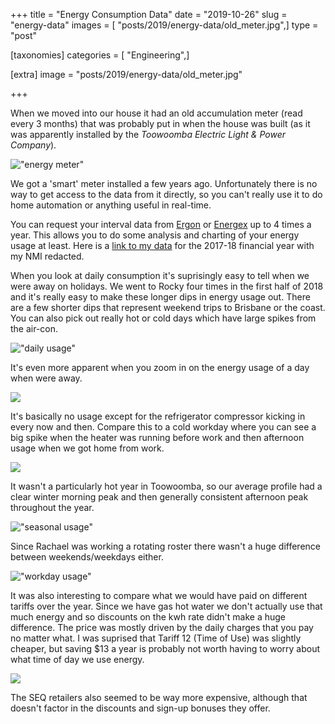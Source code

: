+++
title = "Energy Consumption Data"
date = "2019-10-26"
slug = "energy-data"
images = [ "posts/2019/energy-data/old_meter.jpg",]
type = "post"

[taxonomies]
categories = [ "Engineering",]

[extra]
image = "posts/2019/energy-data/old_meter.jpg"

+++

When we moved into our house it had an old accumulation meter (read every 3 months) that was probably put in when the house was built (as it was apparently installed by the *Toowoomba Electric Light & Power Company*).

!["energy meter"](old_meter.jpg)

We got a 'smart' meter installed a few years ago. Unfortunately there is no way to get access to the data from it directly, so you can't really use it to do home automation or anything useful in real-time.

You can request your interval data from [Ergon](https://www.ergon.com.au/network/connections/metering/accessing-your-metering-data) or [Energex](https://www.energex.com.au/home/our-services/meters/accessing-your-metering-data) up to 4 times a year. This allows you to do some analysis and charting of your energy usage at least. Here is a [link to my data](xxxxxxxxxx_20170701_20180630_20180906143230_ERGONETP_DETAILED.csv) for the 2017-18 financial year with my NMI redacted.

When you look at daily consumption it's suprisingly easy to tell when we were away on holidays. We went to Rocky four times in the first half of 2018 and it's really easy to make these longer dips in energy usage out. There are a few shorter dips that represent weekend trips to Brisbane or the coast. You can also pick out really hot or cold days which have large spikes from the air-con.

!["daily usage"](energy-daily.jpg)

It's even more apparent when you zoom in on the energy usage of a day when were away.

![](energy-not-home.jpg)

It's basically no usage except for the refrigerator compressor kicking in every now and then. Compare this to a cold workday where you can see a big spike when the heater was running before work and then afternoon usage when we got home from work.

![](energy-cold-day.jpg)

It wasn't a particularly hot year in Toowoomba, so our average profile had a clear winter morning peak and then generally consistent afternoon peak throughout the year.

!["seasonal usage"](energy-seasonal.jpg)

Since Rachael was working a rotating roster there wasn't a huge difference between weekends/weekdays either.

!["workday usage"](energy-workday.jpg)

It was also interesting to compare what we would have paid on different tariffs over the year. Since we have gas hot water we don't actually use that much energy and so discounts on the kwh rate didn't make a huge difference. The price was mostly driven by the daily charges that you pay no matter what. I was suprised that Tariff 12 (Time of Use) was slightly cheaper, but saving $13 a year is probably not worth having to worry about what time of day we use energy. 

![](energy-bills.jpg)

The SEQ retailers also seemed to be way more expensive, although that doesn't factor in the discounts and sign-up bonuses they offer.